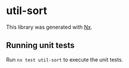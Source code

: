 # util-sort

This library was generated with [Nx](https://nx.dev).

## Running unit tests

Run `nx test util-sort` to execute the unit tests.
